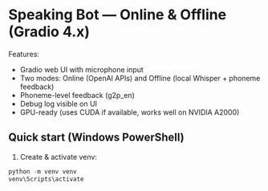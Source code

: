 # Speaking Bot — Online & Offline (Gradio 4.x)

Features:
- Gradio web UI with microphone input
- Two modes: Online (OpenAI APIs) and Offline (local Whisper + phoneme feedback)
- Phoneme-level feedback (g2p_en)
- Debug log visible on UI
- GPU-ready (uses CUDA if available, works well on NVIDIA A2000)

## Quick start (Windows PowerShell)

1. Create & activate venv:
```powershell
python -m venv venv
venv\Scripts\activate

